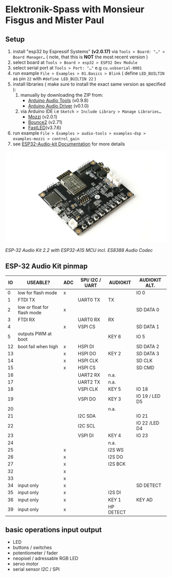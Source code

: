 # Elektronik-Spass with Monsieur Fisgus and Mister Paul

## Setup

1. install "esp32 by Espressif Systems" **(v2.0.17)** via `Tools > Board: "…" > Board Manager…` ( note, that this is **NOT** the most recent version )
2. select board at `Tools > Board > esp32 > ESP32 Dev Module`
3. select serial port at `Tools > Port: "…"` e.g `cu.usbserial-0001`
4. run example `File > Examples > 01.Basics > Blink` ( define `LED_BUILTIN` as pin `22` with `#define LED_BUILTIN 22` )
5. install libraries ( make sure to install the exact same version as specified ):
    1. manually by downloading the ZIP from:
        - [Arduino Audio Tools](https://github.com/pschatzmann/arduino-audio-tools) (v0.9.8) 
        - [Arduino Audio Driver](https://github.com/pschatzmann/arduino-audio-driver) (v0.1.0)
    2. via Arduino IDE i.e `Sketch > Include Library > Manage Libraries…`     
        - [Mozzi](https://github.com/sensorium/Mozzi) (v2.0.1)
        - [Bounce2](https://github.com/thomasfredericks/Bounce2) (v2.71)
        - [FastLED](https://github.com/FastLED/FastLED)(v3.7.6)
6. run example `File > Examples > audio-tools > examples-dsp > examples-mozzi > control_gain`
7. see [ESP32-Audio-kit Documentation](https://docs.ai-thinker.com/en/esp32-audio-kit) for more details

![](./assets/ESP32-audio-kit.webp)

*ESP-32 Audio Kit 2.2 with ESP32-A1S MCU incl. ES8388 Audio Codec*

## ESP-32 Audio Kit pinmap

| IO | USEABLE?                    | ADC | SPI/ I2C / UART | AUDIOKIT  | AUDIOKIT ALT. | 
| -- | --------------------------- | --- | --------------- | --------- | ------------- |
| 0  | low for flash mode          |  x  |                 |           | IO 0          |
| 1  | FTDI TX                     |     | UART0 TX        | TX        |               |
| 2  | low or float for flash mode |  x  |                 |           | SD DATA 0     |               
| 3  | FTDI RX                     |     | UART0 RX        | RX        |               |               
| 4  |                             |  x  | VSPI CS         |           | SD DATA 1     |               
| 5  | outputs PWM at boot         |     |                 | KEY 6     | IO 5          |               
| 12 | boot fail when high         |  x  | HSPI DI         |           | SD DATA 2     |               
| 13 |                             |  x  | HSPI DO         | KEY 2     | SD DATA 3     |               
| 14 |                             |  x  | HSPI CLK        |           | SD CLK        |               
| 15 |                             |  x  | HSPI CS         |           | SD CMD        |               
| 16 |                             |     | UART2 RX        | n.a.      |               |               
| 17 |                             |     | UART2 TX        | n.a.      |               |               
| 18 |                             |     | VSPI CLK        | KEY 5     | IO 18         |               
| 19 |                             |     | VSPI DO         | KEY 3     | IO 19 / LED D5| 
| 20 |                             |     |                 | n.a.      |               |               
| 21 |                             |     | I2C SDA         |           | IO 21         |               
| 22 |                             |     | I2C SCL         |           | IO 22 /LED D4 |
| 23 |                             |     | VSPI DI         | KEY 4     | IO 23         |
| 24 |                             |     |                 | n.a.      |               |
| 25 |                             |  x  |                 | I2S WS    |               |
| 26 |                             |  x  |                 | I2S DO    |               |
| 27 |                             |  x  |                 | I2S BCK   |               |
| 32 |                             |  x  |                 |           |               |
| 33 |                             |  x  |                 |           |               |
| 34 | input only                  |  x  |                 |           | SD DETECT     |
| 35 | input only                  |  x  |                 | I2S DI    |               |
| 36 | input only                  |  x  |                 | KEY 1     | KEY AD        |
| 39 | input only                  |  x  |                 | HP DETECT |               |

## basic operations input output
- LED
- buttons / switches 
- potentiometer / fader
- neopixel / adressable RGB LED 
- servo motor
- serial sensor I2C / SPI 
